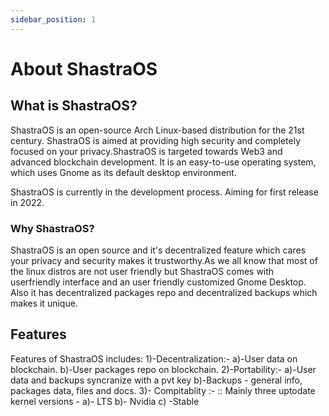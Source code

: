 ```yaml
---
sidebar_position: 1
---
```


# About ShastraOS

## What is ShastraOS?

ShastraOS is an open-source Arch Linux-based distribution for the 21st century. ShastraOS is aimed at providing high security and completely focused on your privacy.ShastraOS is targeted towards Web3 and advanced blockchain development. It is an easy-to-use operating system, which uses Gnome as its default desktop environment.

ShastraOS is currently in the development process. Aiming for first release in 2022.

### Why ShastraOS?
ShastraOS is an open source and it's decentralized 
feature which cares your privacy and security makes it  trustworthy.As we all know that most of the linux distros are not user friendly but ShastraOS comes with userfriendly interface and an user friendly customized Gnome Desktop.
Also it has decentralized packages repo and decentralized backups which makes it unique.  

## Features
Features of ShastraOS includes:
1)-Decentralization:-
   a)-User data on blockchain.
    b)-User packages repo on blockchain.
2)-Portability:-
    a)-User data and backups syncranize with a pvt key
    b)-Backups - general info, packages data, files and docs.
3)- Compitablity :-
    :: Mainly three uptodate kernel versions -
    a)- LTS
    b)- Nvidia
    c) -Stable                   
